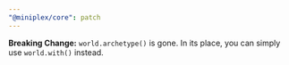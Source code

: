 ```yaml
---
"@miniplex/core": patch
---
```


**Breaking Change:** `world.archetype()` is gone. In its place, you can simply use `world.with()` instead.
